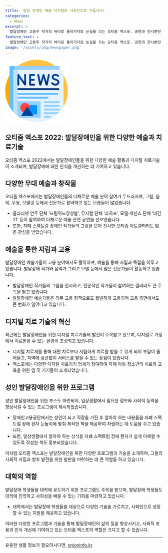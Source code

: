 ```yaml
---
title:  발달 장애인 예술·디지털로 사회인으로 거듭나다!
categories:
  - News
excerpt: >
  발달장애인 고동우 작가의 바다로 돌아가다로 눈길을 끄는 오티즘 엑스포. 공연과 전시뿐만 아니라 디지털 치료기도 주목받았다. 발달장애인의 생활과 미래를 다룬 이벤트로, 자폐 스펙트럼 환자들의 창작물과 전문 예술 분야 활동이 눈에 띄었다. 발달 장애인을 위한 부스와 대학참여도 주목을 받았다. 발달장애에 대한 시선을 개선하고 자립을 돕기 위한 행사로, 사회적 의식 개선에도 큰 도움을 주는 오티즘 엑스포. (단어 수: 94, 문자 수: 609)
feature_text: >
  발달장애인 고동우 작가의 바다로 돌아가다로 눈길을 끄는 오티즘 엑스포. 공연과 전시뿐만 아니라 디지털 치료기도 주목받았다. 발달장애인의 생활과 미래를 다룬 이벤트로, 자폐 스펙트럼 환자들의 창작물과 전문 예술 분야 활동이 눈에 띄었다. 발달 장애인을 위한 부스와 대학참여도 주목을 받았다. 발달장애에 대한 시선을 개선하고 자립을 돕기 위한 행사로, 사회적 의식 개선에도 큰 도움을 주는 오티즘 엑스포. (단어 수: 94, 문자 수: 609)
image: '/assets/img/newspaper.png'
---
```


<p><img src="/assets/img/newspaper.png" alt="kimp 속보" /></p>

<h2>오티즘 엑스포 2022: 발달장애인을 위한 다양한 예술과 치료기술</h2>

<p data-ke-size="size16">오티즘 엑스포 2022에서는 발달장애인들을 위한 다양한 예술 활동과 디지털 치료기술이 소개되며, 발달장애에 대한 인식을 개선하는 데 기여하고 있습니다.</p>

<h2>다양한 무대 예술과 창작물</h2>

<p data-ke-size="size16">오티즘 엑스포에서는 발달장애인들의 다채로운 예술 분야 참여가 두드러지며, 그림, 음악, 무용, 모델링 등에서 전문가로 활약하고 있는 모습들이 많았습니다.</p>

<ul>
<li>클라리넷 연주 단체 ‘드림위드앙상블’, 뮤지컬 단체 ‘라하프’, 모델·패션쇼 단체 ‘비긴21’ 등이 참여하여 다채로운 예술 관련 공연을 선보였습니다.</li>
<li>또한, 자폐 스펙트럼 장애인 작가들의 그림을 모아 전시한 오티즘 아트갤러리도 많은 관심을 받았습니다.</li>
</ul>

<h2>예술을 통한 자립과 고용</h2>

<p data-ke-size="size16">발달장애인 예술가들이 고용 분야에서도 활약하며, 예술을 통해 자립과 독립을 이루고 있습니다. 발달장애 작가와 음악가 그리고 모델 등에서 많은 전문가들이 활동하고 있습니다.</p>

<ul>
<li>발달장애인 작가들의 그림을 전시하고, 전문적인 작가들이 참여하는 갤러리도 큰 주목을 받고 있습니다.</li>
<li>발달장애인 예술가들은 의무 고용 정책으로도 활발하게 고용되어 고용 측면에서도 큰 변화가 일어나고 있습니다.</li>
</ul>

<h2>디지털 치료 기술의 혁신</h2>

<p data-ke-size="size16">최근에는 발달장애인을 위한 디지털 치료기술의 발전이 주목받고 있으며, 디지털로 가정에서 치료받을 수 있는 환경이 조성되고 있습니다.</p>

<ul>
<li>디지털 치료제를 통해 대면 치료보다 저렴하게 치료를 받을 수 있게 되어 부담이 줄어들고, 지역에 상관없이 서비스를 받을 수 있는 장점이 있습니다.</li>
<li>엑스포에는 다양한 디지털 치료기기 업체가 참여하여 자폐 아동·청소년의 치료와 교육을 위한 앱 및 기기들이 소개되었습니다.</li>
</ul>

<h2>성인 발달장애인을 위한 프로그램</h2>

<p data-ke-size="size16">성인 발달장애인을 위한 부스도 마련되어, 일상생활에서 필요한 정보와 사회적 능력을 향상시킬 수 있는 프로그램이 제시되었습니다.</p>

<ul>
<li>장애인고용공단에서는 성인이 되고 직장을 가진 후 알아야 하는 내용들을 자폐 스펙트럼 장애 환자 눈높이에 맞춰 제작한 책을 제공하여 자립하는 데 도움을 주고 있습니다.</li>
<li>또한, 일상생활에서 알아야 하는 상식을 자폐 스펙트럼 장애 환자가 쉽게 이해할 수 있도록 작성한 책도 홍보되었습니다.</li>
</ul>

<p data-ke-size="size16">이처럼 오티즘 엑스포는 발달장애인을 위한 다양한 프로그램과 기술을 소개하여, 그들의 사회적 자립과 향후 발전을 위한 발판을 마련하는 데 큰 역할을 하고 있습니다.</p>

<h2>대학의 역할</h2>

<p data-ke-size="size16">발달장애 학생들을 대학에 유도하기 위한 프로그램도 주목을 받으며, 발달장애 학생들도 대학에 진학하고 사회성을 배울 수 있는 기회를 마련하고 있습니다.</p>

<ul>
<li>대학에서는 발달장애 학생들을 대상으로 다양한 기술을 가르치고, 사회인으로 성장할 수 있는 지원을 제공하고 있습니다.</li>
</ul>

<p data-ke-size="size16">이러한 다양한 프로그램과 기술을 통해 발달장애인의 삶의 질을 향상시키고, 사회적 포용과 인식 개선에 기여하고 있는 오티즘 엑스포의 역할은 크다고 할 수 있습니다.</p>

<hr>
유용한 생활 정보가 필요하시다면, <a href="https://onioninfo.kr" rel="dofollow">onioninfo.kr</a>


